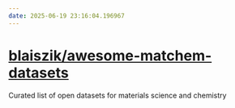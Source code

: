 ```yaml
---
date: 2025-06-19 23:16:04.196967
---
```


# [blaiszik/awesome-matchem-datasets](https://github.com/blaiszik/awesome-matchem-datasets)

Curated list of open datasets for materials science and chemistry